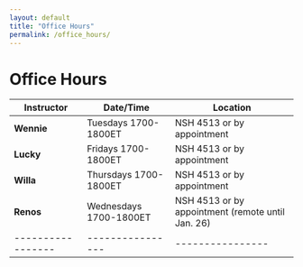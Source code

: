 ```yaml
---
layout: default
title: "Office Hours"
permalink: /office_hours/
---
```


# Office Hours

| Instructor | Date/Time | Location |
|-----------------|----------------|----------------|
| **Wennie**   | Tuesdays 1700-1800ET  | NSH 4513 or by appointment  |
| **Lucky**    | Fridays 1700-1800ET | NSH 4513 or by appointment|
| **Willa**  | Thursdays 1700-1800ET | NSH 4513 or by appointment |
| **Renos**   | Wednesdays 1700-1800ET  | NSH 4513 or by appointment (remote until Jan. 26) |
|-----------------|----------------|----------------|
